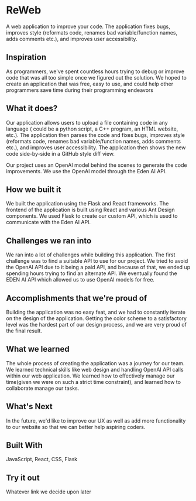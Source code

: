 # ReWeb

A web application to improve your code. The application fixes bugs, improves
style (reformats code, renames bad variable/function names, adds comments etc.),
and improves user accessibility.

## Inspiration

As programmers, we've spent countless hours trying to debug or improve code that
was all too simple once we figured out the solution. We hoped to create an
application that was free, easy to use, and could help other programmers save
time during their programming endeavors

## What it does?

Our application allows users to upload a file containing code in any language (
could be a python script, a C++ program, an HTML website, etc.).
The application then parses the code and fixes bugs, improves style (reformats
code, renames bad variable/function names, adds comments etc.), and improves
user accessibility. The application then shows the new code side-by-side in a
GitHub style diff view.

Our project uses an OpenAI model behind the scenes to generate the code
improvements. We use the OpenAI model through the Eden AI API.

## How we built it

We built the application using the Flask and React frameworks. The frontend of
the application is built using React and various Ant Design components. We used
Flask to create our custom API, which is used to communicate with the Eden AI
API.

## Challenges we ran into

We ran into a lot of challenges while building this application. The first
challenge was to find a suitable API to use for our project. We tried to avoid
the OpenAI API due to it being a paid API, and because of that, we ended up
spending hours trying to find an alternate API. We eventually found the EDEN AI
API which allowed us to use OpenAI models for free.

## Accomplishments that we're proud of

Building the application was no easy feat, and we had to constantly iterate on
the design of the application. Getting the color scheme to a satisfactory level
was the hardest part of our design process, and we are very proud of the final
result.

## What we learned

The whole process of creating the application was a journey for our team. We 
learned technical skills like web design and handling OpenAI API calls within
our web application. We learned how to effectively manage our time(given we
were on such a strict time constraint), and learned how to collaborate manage
our tasks.

## What's Next

In the future, we'd like to improve our UX as well as add more functionality
to our website so that we can better help aspiring coders. 

## Built With

JavaScript, React, CSS, Flask

## Try it out

Whatever link we decide upon later
